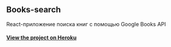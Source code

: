 ## Books-search
React-приложение поиска книг с помощью Google Books API

#### [View the project on Heroku](https://books-search-easy.herokuapp.com/)
